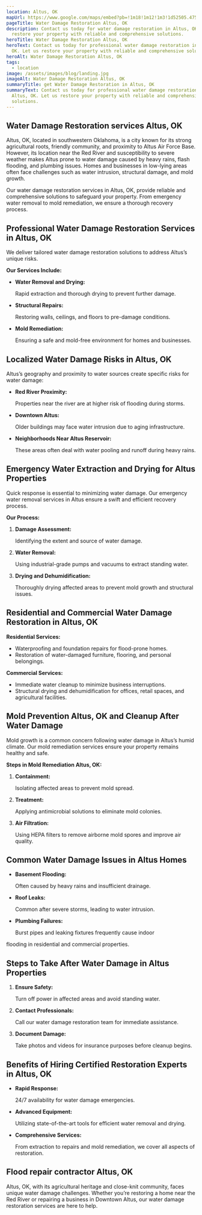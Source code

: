 ```yaml
---
location: Altus, OK
mapUrl: https://www.google.com/maps/embed?pb=!1m18!1m12!1m3!1d52505.475466841024!2d-99.34354093430996!3d34.664999991496224!2m3!1f0!2f0!3f0!3m2!1i1024!2i768!4f13.1!3m3!1m2!1s0x87ab64ec18dc2d4f%3A0xacb0762d79ecd227!2sAltus%2C%20OK!5e0!3m2!1sen!2sus!4v1735858543872!5m2!1sen!2sus
pageTitle: Water Damage Restoration Altus, OK
description: Contact us today for water damage restoration in Altus, OK. Let us
  restore your property with reliable and comprehensive solutions.
heroTitle: Water Damage Restoration Altus, OK
heroText: Contact us today for professional water damage restoration in Altus,
  OK. Let us restore your property with reliable and comprehensive solutions.
heroAlt: Water Damage Restoration Altus, OK
tags:
  - location
image: /assets/images/blog/landing.jpg
imageAlt: Water Damage Restoration Altus, OK
summaryTitle: get Water Damage Restoration in Altus, OK
summaryText: Contact us today for professional water damage restoration in
  Altus, OK. Let us restore your property with reliable and comprehensive
  solutions.
---
```

## **Water Damage Restoration services Altus, OK**

Altus, OK, located in southwestern Oklahoma, is a city known for its strong agricultural roots, friendly community, and proximity to Altus Air Force Base. However, its location near the Red River and susceptibility to severe weather makes Altus prone to water damage caused by heavy rains, flash flooding, and plumbing issues. Homes and businesses in low-lying areas often face challenges such as water intrusion, structural damage, and mold growth.

Our water damage restoration services in Altus, OK, provide reliable and comprehensive solutions to safeguard your property. From emergency water removal to mold remediation, we ensure a thorough recovery process.

## **Professional Water Damage Restoration Services in Altus, OK**

We deliver tailored water damage restoration solutions to address Altus’s unique risks.

**Our Services Include:**

* **Water Removal and Drying:**

   Rapid extraction and thorough drying to prevent further damage.
* **Structural Repairs:**

   Restoring walls, ceilings, and floors to pre-damage conditions.
* **Mold Remediation:**

   Ensuring a safe and mold-free environment for homes and businesses.

## **Localized Water Damage Risks in Altus, OK**

Altus’s geography and proximity to water sources create specific risks for water damage:

* **Red River Proximity:**

   Properties near the river are at higher risk of flooding during storms.
* **Downtown Altus:**

   Older buildings may face water intrusion due to aging infrastructure.
* **Neighborhoods Near Altus Reservoir:**

   These areas often deal with water pooling and runoff during heavy rains.

## **Emergency Water Extraction and Drying for Altus Properties**

Quick response is essential to minimizing water damage. Our emergency water removal services in Altus ensure a swift and efficient recovery process.

**Our Process:**

1. **Damage Assessment:**

    Identifying the extent and source of water damage.
2. **Water Removal:**

    Using industrial-grade pumps and vacuums to extract standing water.
3. **Drying and Dehumidification:**

    Thoroughly drying affected areas to prevent mold growth and structural issues.

## **Residential and Commercial Water Damage Restoration in Altus, OK**

**Residential Services:**

* Waterproofing and foundation repairs for flood-prone homes.
* Restoration of water-damaged furniture, flooring, and personal belongings.

**Commercial Services:**

* Immediate water cleanup to minimize business interruptions.
* Structural drying and dehumidification for offices, retail spaces, and agricultural facilities.

## **Mold Prevention Altus, OK and Cleanup After Water Damage**

Mold growth is a common concern following water damage in Altus’s humid climate. Our mold remediation services ensure your property remains healthy and safe.

**Steps in Mold Remediation Altus, OK:**

1. **Containment:**

    Isolating affected areas to prevent mold spread.
2. **Treatment:**

    Applying antimicrobial solutions to eliminate mold colonies.
3. **Air Filtration:**

    Using HEPA filters to remove airborne mold spores and improve air quality.

## **Common Water Damage Issues in Altus Homes**

* **Basement Flooding:**

   Often caused by heavy rains and insufficient drainage.
* **Roof Leaks:**

   Common after severe storms, leading to water intrusion.
* **Plumbing Failures:**

   Burst pipes and leaking fixtures frequently cause indoor

flooding in residential and commercial properties.

## **Steps to Take After Water Damage in Altus Properties**

1. **Ensure Safety:**

    Turn off power in affected areas and avoid standing water.
2. **Contact Professionals:**

    Call our water damage restoration team for immediate assistance.
3. **Document Damage:**

    Take photos and videos for insurance purposes before cleanup begins.

## **Benefits of Hiring Certified Restoration Experts in Altus, OK**

* **Rapid Response:**

   24/7 availability for water damage emergencies.
* **Advanced Equipment:**

   Utilizing state-of-the-art tools for efficient water removal and drying.
* **Comprehensive Services:**

   From extraction to repairs and mold remediation, we cover all aspects of restoration.

## **Flood repair contractor Altus, OK**

Altus, OK, with its agricultural heritage and close-knit community, faces unique water damage challenges. Whether you’re restoring a home near the Red River or repairing a business in Downtown Altus, our water damage restoration services are here to help.
